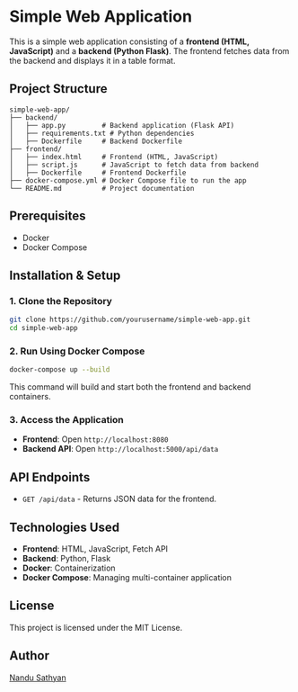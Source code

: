 # Simple Web Application

This is a simple web application consisting of a **frontend (HTML, JavaScript)** and a **backend (Python Flask)**. The frontend fetches data from the backend and displays it in a table format.

## Project Structure
```
simple-web-app/
├── backend/
│   ├── app.py         # Backend application (Flask API)
│   ├── requirements.txt # Python dependencies
│   ├── Dockerfile     # Backend Dockerfile
├── frontend/
│   ├── index.html     # Frontend (HTML, JavaScript)
│   ├── script.js      # JavaScript to fetch data from backend
│   ├── Dockerfile     # Frontend Dockerfile
├── docker-compose.yml # Docker Compose file to run the app
└── README.md          # Project documentation
```

## Prerequisites
- Docker
- Docker Compose

## Installation & Setup

### 1. Clone the Repository
```sh
git clone https://github.com/yourusername/simple-web-app.git
cd simple-web-app
```

### 2. Run Using Docker Compose
```sh
docker-compose up --build
```
This command will build and start both the frontend and backend containers.

### 3. Access the Application
- **Frontend**: Open `http://localhost:8080`
- **Backend API**: Open `http://localhost:5000/api/data`

## API Endpoints
- `GET /api/data` - Returns JSON data for the frontend.

## Technologies Used
- **Frontend**: HTML, JavaScript, Fetch API
- **Backend**: Python, Flask
- **Docker**: Containerization
- **Docker Compose**: Managing multi-container application

## License
This project is licensed under the MIT License.

## Author
[Nandu Sathyan](https://github.com/pinnnacl/)


